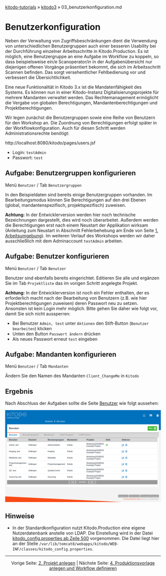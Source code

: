 [kitodo-tutorials](../README.md) » [kitodo3](README.md) » 03_benutzerkonfiguration.md

# Benutzerkonfiguration

Neben der Verwaltung von Zugriffsbeschränkungen dient die Verwendung von unterschiedlichen Benutzergruppen auch einer besseren Usability bei der Durchführung einzelner Arbeitsschritte in Kitodo.Production. Es ist möglich, eine Benutzergruppe an eine Aufgabe im Workflow zu koppeln, so dass beispielsweise ein/e Scanoperator/in in der Aufgabenübersicht nur diejenigen offenen Vorgänge präsentiert bekommt, die sich im Arbeitsschritt Scannen befinden. Das sorgt versehentlicher Fehlbedienung vor und verbessert die Übersichtlichkeit.

Eine neue Funktionalität in Kitodo 3.x ist die Mandatenfähigkeit des Systems. Es können nun in einer Kitodo-Instanz Digitalisierungsprojekte für mehrere Mandanten verwaltet werden. Das Rechtemanagement ermöglicht die Vergabe von globalen Berechtigungen, Mandantenberechtigungen und Projektberechtigungen.

Wir legen zunächst die Benutzergruppen sowie eine Reihe von Benutzern für den Workshop an. Die Zuordnung von Berechtigungen erfolgt später in der Workflowkonfiguration. Auch für diesen Schritt werden Administrationsrechte benötigt:

http://localhost:8080/kitodo/pages/users.jsf

- Login: `testAdmin`
- Passwort: `test`

## Aufgabe: Benutzergruppen konfigurieren

Menü `Benutzer` / Tab `Benutzergruppen`

In den Beispieldaten sind bereits einige Benutzergruppen vorhanden. Im Bearbeitungsmodus können Sie Berechtigungen auf den drei Ebenen (global, mandantenspezifisch, projektspezifisch) zuweisen.

**Achtung:** In der Entwicklerversion werden hier noch technische Bezeichnungen dargestellt, dies wird noch überarbeitet. Außerdem werden die Berechtigungen erst nach einem Neustart der Applikation wirksam (Anleitung zum Neustart in Abschnitt Fehlerbehebung am Ende von Seite  <a href="01_arbeitsumgebung.md">1. Arbeitsumgebung</a>). Im weiteren Verlauf des Workshops werden wir daher ausschließlich mit dem Adminaccount `testAdmin` arbeiten.

## Aufgabe: Benutzer konfigurieren

Menü `Benutzer` / Tab `Benutzer`

Benutzer sind ebenfalls bereits eingerichtet. Editieren Sie alle und ergänzen Sie im Tab `Projektliste` das im vorigen Schritt angelegte Projekt.

**Achtung:** In der Entwicklerversion ist noch ein Fehler enthalten, der es erforderlich macht nach der Bearbeitung von Benutzern (z.B. wie hier Projektberechtigungen zuweisen) deren Passwort neu zu setzen. Ansonsten ist kein Login mehr möglich. Bitte gehen Sie daher wie folgt vor, damit Sie sich nicht aussperren:

* Bei Benutzer `Admin, test` unter `Aktionen` den Stift-Button (`Benutzer bearbeiten`) klicken
* Unten den Button `Passwort ändern` drücken
* Als neues Passwort erneut `test` eingeben

## Aufgabe: Mandanten konfigurieren

Menü `Benutzer` / Tab `Mandanten`

Ändern Sie den Namen des Mandanten `Client_ChangeMe` in `Kitodo`

## Ergebnis

Nach Abschluss der Aufgaben sollte die Seite [Benutzer](http://localhost:8080/kitodo/pages/users.jsf) wie folgt aussehen:

![Screenshot Benutzer](screenshots/03_benutzer.png)

## Hinweise

* In der Standardkonfiguration nutzt Kitodo.Production eine eigene Nutzerdatenbank anstelle von LDAP. Die Einstellung wird in der Datei [kitodo_config.properties ab Zeile 500](https://github.com/kitodo/kitodo-production/blob/master/Kitodo/src/main/resources/kitodo_config.properties#L500)  vorgenommen. Die Datei liegt hier an der Stelle `/var/lib/tomcat8/webapps/kitodo/WEB-INF/classes/kitodo_config.properties`.




------

<p align="center">Vorige Seite: <a href="02_projekt-anlegen.md">2. Projekt anlegen</a> | Nächste Seite: <a href="04_produktionsvorlage-anlegen-und-workflow-definieren.md">4. Produktionsvorlage anlegen und Workflow definieren</a></p>
